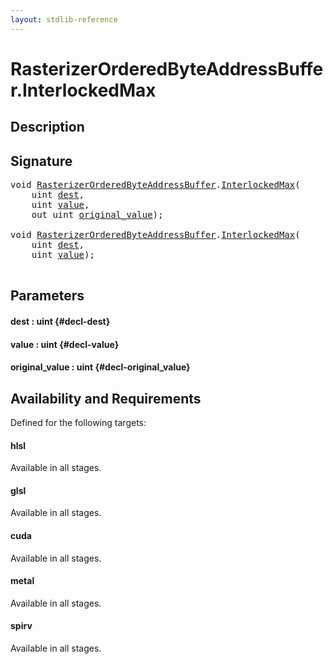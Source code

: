 ```yaml
---
layout: stdlib-reference
---
```


# RasterizerOrderedByteAddressBuffer\.InterlockedMax

## Description





## Signature 

<pre>
void <a href="/stdlib-reference/types/RasterizerOrderedByteAddressBuffer/index" class="code_type">RasterizerOrderedByteAddressBuffer</a>.<a href="/stdlib-reference/types/RasterizerOrderedByteAddressBuffer/InterlockedMax">InterlockedMax</a>(
    uint <a href="/stdlib-reference/types/RasterizerOrderedByteAddressBuffer/InterlockedMax#decl-dest" class="code_param">dest</a>,
    uint <a href="/stdlib-reference/types/RasterizerOrderedByteAddressBuffer/InterlockedMax#decl-value" class="code_param">value</a>,
    out uint <a href="/stdlib-reference/types/RasterizerOrderedByteAddressBuffer/InterlockedMax#decl-original_value" class="code_param">original_value</a>);

void <a href="/stdlib-reference/types/RasterizerOrderedByteAddressBuffer/index" class="code_type">RasterizerOrderedByteAddressBuffer</a>.<a href="/stdlib-reference/types/RasterizerOrderedByteAddressBuffer/InterlockedMax">InterlockedMax</a>(
    uint <a href="/stdlib-reference/types/RasterizerOrderedByteAddressBuffer/InterlockedMax#decl-dest" class="code_param">dest</a>,
    uint <a href="/stdlib-reference/types/RasterizerOrderedByteAddressBuffer/InterlockedMax#decl-value" class="code_param">value</a>);

</pre>

## Parameters

#### dest  : uint {#decl-dest}
#### value  : uint {#decl-value}
#### original\_value  : uint {#decl-original_value}

## Availability and Requirements

Defined for the following targets:

#### hlsl
Available in all stages.

#### glsl
Available in all stages.

#### cuda
Available in all stages.

#### metal
Available in all stages.

#### spirv
Available in all stages.



